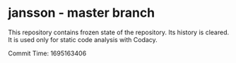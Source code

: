 # jansson - master branch

This repository contains frozen state of the repository.
Its history is cleared. It is used only for static code
analysis with Codacy.

Commit Time: 1695163406